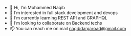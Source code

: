 - 👋 Hi, I’m Mohammed Naqib
- 👀 I’m interested in full stack development and devops
- 🌱 I’m currently learning REST API and GRAPHQL
- 💞️ I’m looking to collaborate on Backend techs
- 📫 You can reach me on mail naqibdargaroad@gmail.com

<!---
mnaqib/mnaqib is a ✨ special ✨ repository because its `README.md` (this file) appears on your GitHub profile.
You can click the Preview link to take a look at your changes.
--->

